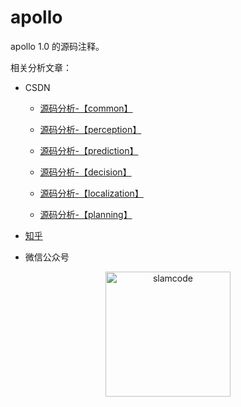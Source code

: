 # apollo 

apollo 1.0 的源码注释。

相关分析文章：


* CSDN

	- [源码分析-【common】](http://blog.csdn.net/learnmoreonce/article/details/77511338)

	- [源码分析-【perception】](http://blog.csdn.net/learnmoreonce/article/details/77542419)

	- [源码分析-【prediction】](http://blog.csdn.net/learnmoreonce/article/details/77587095)

	- [源码分析-【decision】](http://blog.csdn.net/learnmoreonce/article/details/77916387)

	- [源码分析-【localization】](http://blog.csdn.net/learnmoreonce/article/details/77916412)

	- [源码分析-【planning】](http://blog.csdn.net/learnmoreonce/article/details/77916479)


* [知乎](https://zhuanlan.zhihu.com/learnmoreonce)


* 微信公众号

<div  align="center">    
 <img src="https://raw.githubusercontent.com/slam4code/SLAM/master/slamcode.jpg" width = "200" height = "200" alt="slamcode" align=center />
</div>
